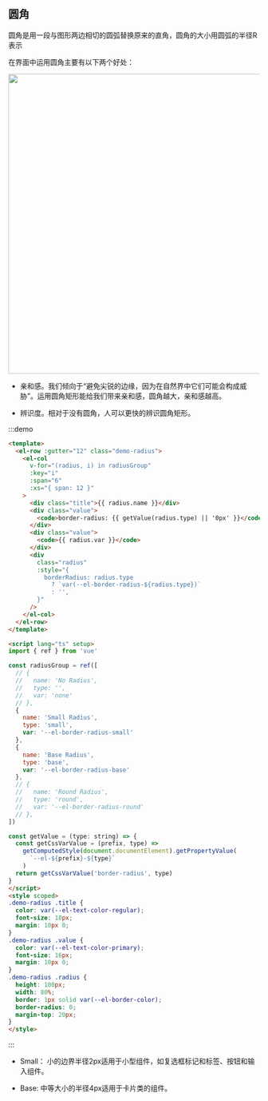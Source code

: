 ##  圆角

圆角是用一段与图形两边相切的圆弧替换原来的直角，圆角的大小用圆弧的半径R表示

在界面中运用圆角主要有以下两个好处：

<image src="./img/圆角.jpg" style="width: 600px;"></image>

- 亲和感。我们倾向于“避免尖锐的边缘，因为在自然界中它们可能会构成威胁”。运用圆角矩形能给我们带来亲和感，圆角越大，亲和感越高。

- 辨识度。相对于没有圆角，人可以更快的辨识圆角矩形。

:::demo  

```html
<template>
  <el-row :gutter="12" class="demo-radius">
    <el-col
      v-for="(radius, i) in radiusGroup"
      :key="i"
      :span="6"
      :xs="{ span: 12 }"
    >
      <div class="title">{{ radius.name }}</div>
      <div class="value">
        <code>border-radius: {{ getValue(radius.type) || '0px' }}</code>
      </div>
      <div class="value">
        <code>{{ radius.var }}</code>
      </div>
      <div
        class="radius"
        :style="{
          borderRadius: radius.type
            ? `var(--el-border-radius-${radius.type})`
            : '',
        }"
      />
    </el-col>
  </el-row>
</template>

<script lang="ts" setup>
import { ref } from 'vue'

const radiusGroup = ref([
  // {
  //   name: 'No Radius',
  //   type: '',
  //   var: 'none'
  // },
  {
    name: 'Small Radius',
    type: 'small',
    var: '--el-border-radius-small'
  },
  {
    name: 'Base Radius',
    type: 'base',
    var: '--el-border-radius-base'
  },
  // {
  //   name: 'Round Radius',
  //   type: 'round',
  //   var: '--el-border-radius-round'
  // },
])

const getValue = (type: string) => {
  const getCssVarValue = (prefix, type) =>
    getComputedStyle(document.documentElement).getPropertyValue(
      `--el-${prefix}-${type}`
    )
  return getCssVarValue('border-radius', type)
}
</script>
<style scoped>
.demo-radius .title {
  color: var(--el-text-color-regular);
  font-size: 18px;
  margin: 10px 0;
}
.demo-radius .value {
  color: var(--el-text-color-primary);
  font-size: 16px;
  margin: 10px 0;
}
.demo-radius .radius {
  height: 100px;
  width: 80%;
  border: 1px solid var(--el-border-color);
  border-radius: 0;
  margin-top: 20px;
}
</style>
```
:::

- Small： 小的边界半径2px适用于小型组件，如复选框标记和标签、按钮和输入组件。

- Base: 中等大小的半径4px适用于卡片类的组件。